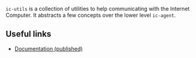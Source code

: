 `ic-utils` is a collection of utilities to help communicating with the
Internet Computer. It abstracts a few concepts over the lower level
`ic-agent`.

## Useful links

- [Documentation (published)](https://docs.rs/ic_utils)
